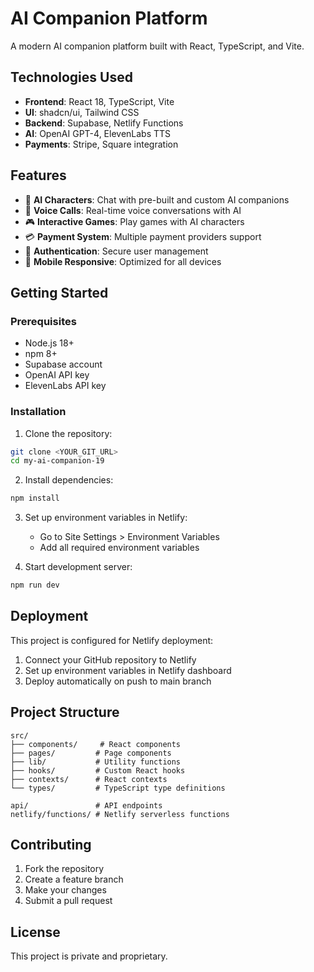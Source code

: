# AI Companion Platform

A modern AI companion platform built with React, TypeScript, and Vite.

## Technologies Used

- **Frontend**: React 18, TypeScript, Vite
- **UI**: shadcn/ui, Tailwind CSS
- **Backend**: Supabase, Netlify Functions
- **AI**: OpenAI GPT-4, ElevenLabs TTS
- **Payments**: Stripe, Square integration

## Features

- 🤖 **AI Characters**: Chat with pre-built and custom AI companions
- 🎤 **Voice Calls**: Real-time voice conversations with AI
- 🎮 **Interactive Games**: Play games with AI characters
- 💳 **Payment System**: Multiple payment providers support
- 🔐 **Authentication**: Secure user management
- 📱 **Mobile Responsive**: Optimized for all devices

## Getting Started

### Prerequisites

- Node.js 18+ 
- npm 8+
- Supabase account
- OpenAI API key
- ElevenLabs API key

### Installation

1. Clone the repository:
```bash
git clone <YOUR_GIT_URL>
cd my-ai-companion-19
```

2. Install dependencies:
```bash
npm install
```

3. Set up environment variables in Netlify:
   - Go to Site Settings > Environment Variables
   - Add all required environment variables

4. Start development server:
```bash
npm run dev
```

## Deployment

This project is configured for Netlify deployment:

1. Connect your GitHub repository to Netlify
2. Set up environment variables in Netlify dashboard
3. Deploy automatically on push to main branch

## Project Structure

```
src/
├── components/     # React components
├── pages/         # Page components
├── lib/           # Utility functions
├── hooks/         # Custom React hooks
├── contexts/      # React contexts
└── types/         # TypeScript type definitions

api/               # API endpoints
netlify/functions/ # Netlify serverless functions
```

## Contributing

1. Fork the repository
2. Create a feature branch
3. Make your changes
4. Submit a pull request

## License

This project is private and proprietary.
